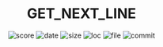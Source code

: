 <h1 align="center">GET_NEXT_LINE</h1>

<p align="center">
    <img alt="score" src="https://img.shields.io/static/v1?label=status&message=ongoing&color=red&logo=42&logoColor=green">
    <img alt="date" src="https://img.shields.io/static/v1?label=date&message=May%214th,%202023&color=ff6984&logo=Cachet&logoColor=green">
    <img alt="size" src="https://img.shields.io/github/languages/code-size/darrenkuro/42_get_next_line?label=size">
    <img alt="loc" src="https://img.shields.io/tokei/lines/github/darrenkuro/42_get_next_line?label=lines">
    <img alt="file" src="https://img.shields.io/github/directory-file-count/darrenkuro/42_get_next_line/submitted?label=files">
    <img alt="commit" src="https://img.shields.io/github/last-commit/darrenkuro/42_get_next_line">
</p>

